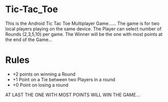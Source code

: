 # Tic-Tac_Toe
This is the Android Tic Tac Toe Multiplayer Game......
The game is for two local players playing on the same device. The Player can select number of Rounds (2,3,5,10) per game.
The Winner will be the one with most points at the end of the Game...
# Rules 
* +2 points on winning a Round
* +1 Point on a Tie between two Players in a round 
* +0 Point on losing a round

AT LAST THE ONE WITH MOST POINTS WILL WIN THE GAME...
